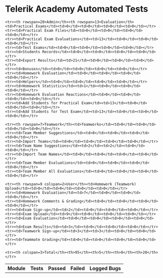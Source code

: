 Telerik Academy Automated Tests
===============================

<table>
    <tr><th colspan=3>Module</th><th>Tests</th><th>Passed</th><th>Failed</th><th>Logged Bugs</th></tr>
    
    <tr><th rowspan=20>Admin</th><th rowspan=13>Evaluation</th><td>Practical Exams</td><td>0</td><td>0</td><td>0</td><td>0</td></tr>
    <tr><td>Practical Exam Files</td><td>0</td><td>0</td><td>0</td><td>0</td></tr>
    <tr><td>Practical Exam Evaluations</td><td>13</td><td>0</td><td>0</td><td>0</td></tr>
    <tr><td>Test Exams</td><td>0</td><td>0</td><td>0</td><td>0</td></tr>
    <tr><td>Students Records</td><td>0</td><td>0</td><td>0</td><td>0</td></tr>
    <tr><td>Export Results</td><td>21</td><td>0</td><td>0</td><td>0</td></tr>
    <tr><td>Bonuses</td><td>0</td><td>0</td><td>0</td><td>0</td></tr>
    <tr><td>Homework Evaluation</td><td>0</td><td>0</td><td>0</td><td>0</td></tr>
    <tr><td>Helpers</td><td>0</td><td>0</td><td>0</td><td>0</td></tr>
    <tr><td>Homework Statistics</td><td>1</td><td>0</td><td>0</td><td>0</td></tr>
    <tr><td>Homework Evaluation Reactions</td><td>0</td><td>0</td><td>0</td><td>0</td></tr>
    <tr><td>Add Students for Practical Exam</td><td>13</td><td>0</td><td>0</td><td>0</td></tr>
    <tr><td>Add Students for Test Exam</td><td>13</td><td>0</td><td>0</td><td>0</td></tr>
    
    <tr><th rowspan=7>Teamwork</th><td>Teamworks</td><td>0</td><td>0</td><td>0</td><td>0</td></tr>
    <tr><td>Team Member Suggestions</td><td>0</td><td>0</td><td>0</td><td>0</td></tr>
    <tr><td>Import Teams</td><td>0</td><td>0</td><td>0</td><td>0</td></tr>
    <tr><td>Team Name Suggestions</td><td>2</td><td>2</td><td>0</td><td>0</td></tr>
    <tr><td>Import Team Names</td><td>0</td><td>0</td><td>0</td><td>0</td></tr>
    <tr><td>Team Member Evaluations</td><td>0</td><td>0</td><td>0</td><td>0</td></tr>
    <tr><td>Team Member All Evaluations</td><td>0</td><td>0</td><td>0</td><td>0</td></tr>
   
    <tr><th rowspan=9 colspan=2>User</th><td>Homework (Teamwork) Upload</td><td>8</td><td>0</td><td>0</td><td>0</td></tr>
    <tr><td>Homework Evaluation</td><td>7</td><td>0</td><td>0</td><td>0</td></tr>
    <tr><td>Homework Comments & Grading</td><td>0</td><td>0</td><td>0</td><td>0</td></tr>
    <tr><td>Exam Sign-up</td><td>2</td><td>0</td><td>0</td><td>0</td></tr>
    <tr><td>Exam Upload</td><td>9</td><td>0</td><td>0</td><td>0</td></tr>
    <tr><td>Exam Evaluation</td><td>0</td><td>0</td><td>0</td><td>0</td></tr>
    <tr><td>Exam Results</td><td>3</td><td>0</td><td>0</td><td>0</td></tr>
    <tr><td>Teamwork Sign-up</td><td>3</td><td>3</td><td>0</td><td>0</td></tr>
    <tr><td>Teammate Grading</td><td>0</td><td>0</td><td>0</td><td>0</td></tr>

    <tr><th colspan=3>Total</th><th>95</th><th>5</th><th>0</th><th>20</th></tr>
</table>
